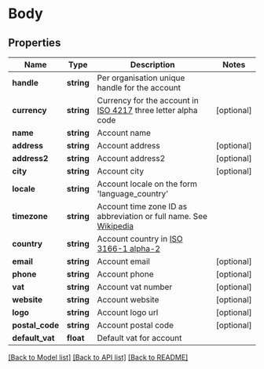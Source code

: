 # Body

## Properties
Name | Type | Description | Notes
------------ | ------------- | ------------- | -------------
**handle** | **string** | Per organisation unique handle for the account | 
**currency** | **string** | Currency for the account in [ISO 4217](http://da.wikipedia.org/wiki/ISO_4217) three letter alpha code | [optional] 
**name** | **string** | Account name | 
**address** | **string** | Account address | [optional] 
**address2** | **string** | Account address2 | [optional] 
**city** | **string** | Account city | [optional] 
**locale** | **string** | Account locale on the form &#39;language_country&#39; | 
**timezone** | **string** | Account time zone ID as abbreviation or full name. See [Wikipedia](http://en.wikipedia.org/wiki/List_of_tz_database_time_zones) | 
**country** | **string** | Account country in [ISO 3166-1 alpha-2](http://en.wikipedia.org/wiki/ISO_3166-1_alpha-2) | 
**email** | **string** | Account email | [optional] 
**phone** | **string** | Account phone | [optional] 
**vat** | **string** | Account vat number | [optional] 
**website** | **string** | Account website | [optional] 
**logo** | **string** | Account logo url | [optional] 
**postal_code** | **string** | Account postal code | [optional] 
**default_vat** | **float** | Default vat for account | 

[[Back to Model list]](../README.md#documentation-for-models) [[Back to API list]](../README.md#documentation-for-api-endpoints) [[Back to README]](../README.md)


